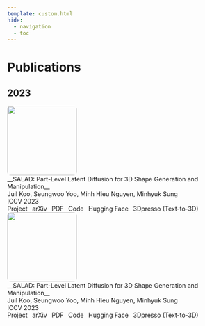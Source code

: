 ```yaml
---
template: custom.html
hide:
  - navigation
  - toc
---
```



<style>
.md-typeset .grid {
    grid-template-columns: repeat(auto-fit, minmax(90%, 1fr))
}

.publication-thumbnail-cell {
    display: inline-table;
    padding-right: 12px;
    vertical-align: top;
    p { margin: 0px; }
}

.publication-description-cell {
    display: inline-table;
    vertical-align: top;
    p { margin: 0px; line-height: 140%; }
}

.publication-thumbnail {
    width: 160px;
    border-radius: 8px;
    -moz-background-clip: padding;
    -webkit-background-clip: padding-box;
    background-clip: padding-box
}
</style>


# Publications

## 2023

<div class="grid" markdown>

<div class="card" markdown>
<div class="publication-thumbnail-cell" markdown>
<img class="publication-thumbnail" src="https://mhsung.github.io/assets/images/salad-thumbnail.png" markdown>
</div>
<div class="publication-description-cell" markdown>
__SALAD: Part-Level Latent Diffusion for 3D Shape Generation and Manipulation__<br>
Juil Koo, Seungwoo Yoo, Minh Hieu Nguyen, Minhyuk Sung<br>
ICCV 2023<br>
Project  arXiv  PDF  Code  Hugging Face  3Dpresso (Text-to-3D) 
</div>
</div>

<div class="card" markdown>
<div class="publication-thumbnail-cell" markdown>
<img class="publication-thumbnail" src="https://mhsung.github.io/assets/images/salad-thumbnail.png" markdown>
</div>
<div class="publication-description-cell" markdown>
__SALAD: Part-Level Latent Diffusion for 3D Shape Generation and Manipulation__<br>
Juil Koo, Seungwoo Yoo, Minh Hieu Nguyen, Minhyuk Sung<br>
ICCV 2023<br>
Project  arXiv  PDF  Code  Hugging Face  3Dpresso (Text-to-3D) 
</div>
</div>

</div>

